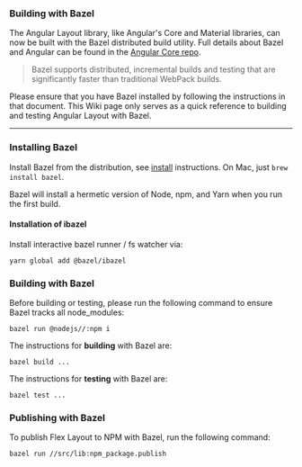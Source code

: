 ### Building with Bazel
 
The Angular Layout library, like Angular's Core and Material libraries, can now be built with the Bazel distributed build utility. Full details about Bazel and Angular can be found in the 
[Angular Core repo](https://github.com/angular/angular/blob/master/docs/BAZEL.md). 
 
> Bazel supports distributed, incremental builds and testing that are significantly faster than traditional WebPack builds.
 
Please ensure that you have Bazel installed by following the instructions in that document. This Wiki page only serves as a quick reference to building and testing Angular Layout with Bazel.
 
----
 
### Installing Bazel
 
Install Bazel from the distribution, see [install] instructions.
On Mac, just `brew install bazel`.
 
Bazel will install a hermetic version of Node, npm, and Yarn when
you run the first build.
 
[install]: https://bazel.build/versions/master/docs/install.html
 
#### Installation of ibazel
 
Install interactive bazel runner / fs watcher via:
 
```
yarn global add @bazel/ibazel
```
 
### Building with Bazel
 
Before building or testing, please run the following command to ensure Bazel tracks all node_modules:
 
```terminal
bazel run @nodejs//:npm i
```
 
The instructions for **building** with Bazel are:
 
```terminal
bazel build ...
```
 
The instructions for **testing** with Bazel are:
 
```terminal
bazel test ...
```
 
### Publishing with Bazel
 
To publish Flex Layout to NPM with Bazel, run the following command:
 
```terminal
bazel run //src/lib:npm_package.publish
```